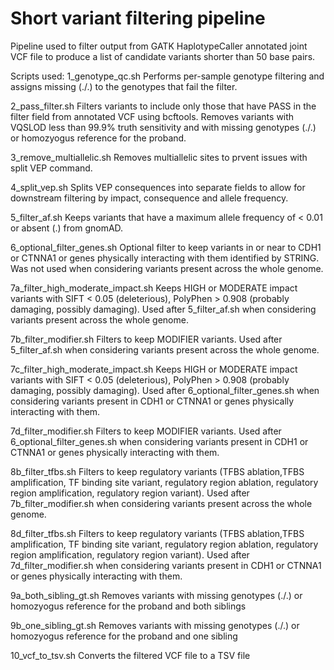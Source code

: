 # Short variant filtering pipeline
Pipeline used to filter output from GATK HaplotypeCaller annotated joint VCF file to produce a list of candidate variants shorter than 50 base pairs. 

Scripts used:
1_genotype_qc.sh 
Performs per-sample genotype filtering and assigns missing (./.) to the genotypes that fail the filter. 

2_pass_filter.sh
Filters variants to include only those that have PASS in the filter field from annotated VCF using bcftools. 
Removes variants with VQSLOD less than 99.9% truth sensitivity and with missing genotypes (./.) or homozyogus reference for the proband. 

3_remove_multiallelic.sh
Removes multiallelic sites to prvent issues with split VEP command.

4_split_vep.sh
Splits VEP consequences into separate fields to allow for downstream filtering by impact, consequence and allele frequency.

5_filter_af.sh
Keeps variants that have a maximum allele frequency of < 0.01 or absent (.) from gnomAD.

6_optional_filter_genes.sh
Optional filter to keep variants in or near to CDH1 or CTNNA1 or genes physically interacting with them identified by STRING.
Was not used when considering variants present across the whole genome. 

7a_filter_high_moderate_impact.sh
Keeps HIGH or MODERATE impact variants with SIFT < 0.05 (deleterious), PolyPhen > 0.908 (probably damaging, possibly damaging). 
Used after 5_filter_af.sh when considering variants present across the whole genome. 

7b_filter_modifier.sh
Filters to keep MODIFIER variants. 
Used after 5_filter_af.sh when considering variants present across the whole genome. 

7c_filter_high_moderate_impact.sh
Keeps HIGH or MODERATE impact variants with SIFT < 0.05 (deleterious), PolyPhen > 0.908 (probably damaging, possibly damaging).
Used after 6_optional_filter_genes.sh when considering variants present in CDH1 or CTNNA1 or genes physically interacting with them. 

7d_filter_modifier.sh
Filters to keep MODIFIER variants. 
Used after 6_optional_filter_genes.sh when considering variants present in CDH1 or CTNNA1 or genes physically interacting with them.

8b_filter_tfbs.sh
Filters to keep regulatory variants (TFBS ablation,TFBS amplification, TF binding site variant, regulatory region ablation, regulatory region amplification, regulatory region variant). 
Used after 7b_filter_modifier.sh when considering variants present across the whole genome. 

8d_filter_tfbs.sh
Filters to keep regulatory variants (TFBS ablation,TFBS amplification, TF binding site variant, regulatory region ablation, regulatory region amplification, regulatory region variant). 
Used after 7d_filter_modifier.sh when considering variants present in CDH1 or CTNNA1 or genes physically interacting with them. 

9a_both_sibling_gt.sh
Removes variants with missing genotypes (./.) or homozyogus reference for the proband and both siblings

9b_one_sibling_gt.sh
Removes variants with missing genotypes (./.) or homozyogus reference for the proband and one sibling

10_vcf_to_tsv.sh
Converts the filtered VCF file to a TSV file
